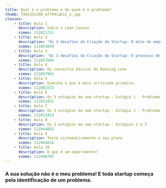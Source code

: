```yaml
---
title: Qual é o problema e de quem é o problema?
thumb: 7365351290_af744cab11_o.jpg
classes:
    - title: Aula 1
      description: Sobre o Lean Canvas
      vimeo: 112821711
    - title: Aula 2
      description: "Os 3 desafios da Criação da Startup: O mito do empreendedor visionário."
      vimeo: 112853039
    - title: Aula 3
      description: "Os 3 desafios da Criação da Startup: O processo de desenvolvimento do produto e saber como ouvir o cliente."
      vimeo: 112857644
    - title: Aula 4
      description: Os conceitos básicos do Running Lean
      vimeo: 112867962
    - title: Aula 5
      description: Execute o que é mais arriscado primeiro.
      vimeo: 112881572
    - title: Aula 6
      description: Os 3 estágios de uma startup - Estágio 1 - Problema e Solução
      vimeo: 112913432
    - title: Aula 7
      description: Os 3 estágios de uma startup - Estágio 1 - Problema e Solução - 2
      vimeo: 112913433
    - title: Aula 8
      description: Os 3 estágios de uma startup - Estágios 2 e 3
      vimeo: 112944663
    - title: Aula 9
      description: Teste sistematicamente o seu plano
      vimeo: 112944816
    - title: Aula 10
      description: O que é um experimento?
      vimeo: 112946785
---
```

<h3>A sua solução não é o meu problema! E toda startup começa pela identificação de um problema.</h3>
